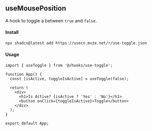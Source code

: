 ## useMousePosition

A hook to toggle a between `true` and `false`.

#### Install

```bash
npx shadcn@latest add https://usecn.mvze.net/r/use-toggle.json
```

#### Usage

```tsx
import { useToggle } from '@/hooks/use-toggle';

function App() {
  const [isActive, toggleIsActive] = useToggle(false);

  return (
    <div>
      <h1>Is Active? {isActive ? 'Yes' : 'No'}</h1>
      <button onClick={toggleIsActive}>Toggle</button>
    </div>
  );
}

export default App;
```
